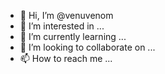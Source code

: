 - 👋 Hi, I’m @venuvenom
- 👀 I’m interested in ...
- 🌱 I’m currently learning ...
- 💞️ I’m looking to collaborate on ...
- 📫 How to reach me ...

<!---
venuvenom/venuvenom is a ✨ special ✨ repository because its `README.md` (this file) appears on your GitHub profile.
You can click the Preview link to take a look at your changes.
--->
